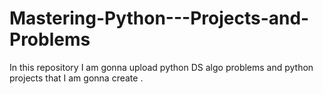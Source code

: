 # Mastering-Python---Projects-and-Problems
In this repository I am gonna upload python DS algo problems and python projects that I am gonna create .
